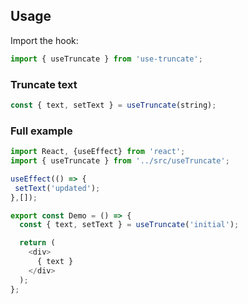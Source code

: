 ## Usage

Import the hook:

```javascript
import { useTruncate } from 'use-truncate';
```

### Truncate text

```javascript
const { text, setText } = useTruncate(string);
```

### Full example

```javascript
import React, {useEffect} from 'react';
import { useTruncate } from '../src/useTruncate';

useEffect(() => {
 setText('updated');
},[]);

export const Demo = () => {
  const { text, setText } = useTruncate('initial');

  return (
    <div>
      { text }
    </div>
  );
};
```
